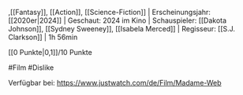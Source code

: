 
,[[Fantasy]], [[Action]], [[Science-Fiction]] | Erscheinungsjahr: [[2020er|2024]] | Geschaut: 2024 im Kino | Schauspieler: [[Dakota Johnson]], [[Sydney Sweeney]], [[Isabela Merced]] | Regisseur: [[S.J. Clarkson]] | 1h 56min

[[0 Punkte|0,1]]/10 Punkte


#Film #Dislike

Verfügbar bei: https://www.justwatch.com/de/Film/Madame-Web
